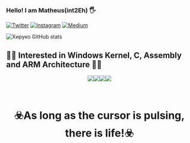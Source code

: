 ### Hello! I am Matheus(int2Eh) 🖐️


[![Twitter](https://img.shields.io/badge/Twitter-1DA1F2?style=for-the-badge&logo=twitter&logoColor=white)](https://x.com/int2Eh) [![Instagram](https://img.shields.io/badge/Instagram-E4405F?style=for-the-badge&logo=instagram&logoColor=white)](https://www.instagram.com/_int0x80/) [![Medium](https://img.shields.io/badge/Medium-12100E?style=for-the-badge&logo=medium&logoColor=white)](https://medium.com/@_int0x80) 

![Хируко GitHub stats](https://github-readme-stats.vercel.app/api?username=lnt0x80&show_icons=true&theme=highcontrast)


## 🏴‍☠️ Interested in Windows Kernel, C, Assembly and ARM Architecture 🏴‍☠️

<div style="display: flex; justify-content: center;">
    <img align="Linux" src="https://img.shields.io/badge/Windows-0078D6?style=for-the-badge&logo=windows&logoColor=white)" />
    <img align="C" src="https://img.shields.io/badge/C-00599C?style=for-the-badge&logo=c&logoColor=white" />
    <img align="Rust" src="https://img.shields.io/badge/Rust-000000?style=for-the-badge&logo=rust&logoColor=white" />
    <img align="Raspberry" src="https://img.shields.io/badge/Raspberry%20Pi-A22846?style=for-the-badge&logo=Raspberry%20Pi&logoColor=white" />
</div>

# <br> <center>☣️As long as the cursor is pulsing, there is life!☣️</center>

